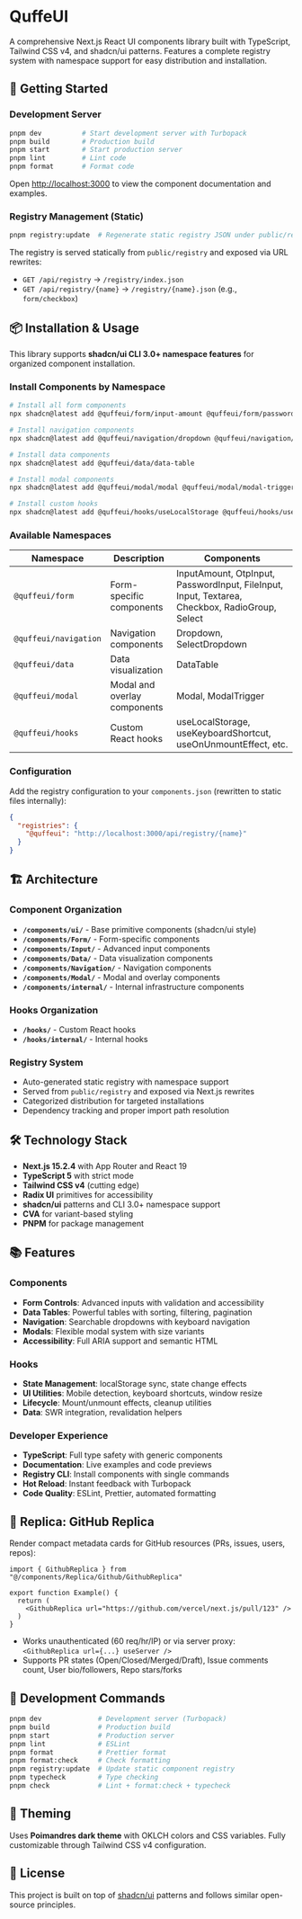 # QuffeUI

A comprehensive Next.js React UI components library built with TypeScript, Tailwind CSS v4, and shadcn/ui patterns. Features a complete registry system with namespace support for easy distribution and installation.

## 🚀 Getting Started

### Development Server

```bash
pnpm dev          # Start development server with Turbopack
pnpm build        # Production build
pnpm start        # Start production server
pnpm lint         # Lint code
pnpm format       # Format code
```

Open [http://localhost:3000](http://localhost:3000) to view the component documentation and examples.

### Registry Management (Static)

```bash
pnpm registry:update  # Regenerate static registry JSON under public/registry
```

The registry is served statically from `public/registry` and exposed via URL rewrites:
- `GET /api/registry` → `/registry/index.json`
- `GET /api/registry/{name}` → `/registry/{name}.json` (e.g., `form/checkbox`)

## 📦 Installation & Usage

This library supports **shadcn/ui CLI 3.0+ namespace features** for organized component installation.

### Install Components by Namespace

```bash
# Install all form components
npx shadcn@latest add @quffeui/form/input-amount @quffeui/form/password-input

# Install navigation components  
npx shadcn@latest add @quffeui/navigation/dropdown @quffeui/navigation/select-dropdown

# Install data components
npx shadcn@latest add @quffeui/data/data-table

# Install modal components
npx shadcn@latest add @quffeui/modal/modal @quffeui/modal/modal-trigger

# Install custom hooks
npx shadcn@latest add @quffeui/hooks/useLocalStorage @quffeui/hooks/useKeyboardShortcut
```

### Available Namespaces

| Namespace | Description | Components |
|-----------|-------------|------------|
| `@quffeui/form` | Form-specific components | InputAmount, OtpInput, PasswordInput, FileInput, Input, Textarea, Checkbox, RadioGroup, Select |
| `@quffeui/navigation` | Navigation components | Dropdown, SelectDropdown |  
| `@quffeui/data` | Data visualization | DataTable |
| `@quffeui/modal` | Modal and overlay components | Modal, ModalTrigger |
| `@quffeui/hooks` | Custom React hooks | useLocalStorage, useKeyboardShortcut, useOnUnmountEffect, etc. |

### Configuration

Add the registry configuration to your `components.json` (rewritten to static files internally):

```json
{
  "registries": {
    "@quffeui": "http://localhost:3000/api/registry/{name}"
  }
}
```

## 🏗️ Architecture

### Component Organization

- **`/components/ui/`** - Base primitive components (shadcn/ui style)
- **`/components/Form/`** - Form-specific components
- **`/components/Input/`** - Advanced input components  
- **`/components/Data/`** - Data visualization components
- **`/components/Navigation/`** - Navigation components
- **`/components/Modal/`** - Modal and overlay components
- **`/components/internal/`** - Internal infrastructure components

### Hooks Organization

- **`/hooks/`** - Custom React hooks
- **`/hooks/internal/`** - Internal hooks

### Registry System

- Auto-generated static registry with namespace support
- Served from `public/registry` and exposed via Next.js rewrites
- Categorized distribution for targeted installations
- Dependency tracking and proper import path resolution

## 🛠️ Technology Stack

- **Next.js 15.2.4** with App Router and React 19
- **TypeScript 5** with strict mode  
- **Tailwind CSS v4** (cutting edge)
- **Radix UI** primitives for accessibility
- **shadcn/ui** patterns and CLI 3.0+ namespace support
- **CVA** for variant-based styling
- **PNPM** for package management

## 📚 Features

### Components
- **Form Controls**: Advanced inputs with validation and accessibility
- **Data Tables**: Powerful tables with sorting, filtering, pagination
- **Navigation**: Searchable dropdowns with keyboard navigation
- **Modals**: Flexible modal system with size variants
- **Accessibility**: Full ARIA support and semantic HTML

### Hooks
- **State Management**: localStorage sync, state change effects
- **UI Utilities**: Mobile detection, keyboard shortcuts, window resize
- **Lifecycle**: Mount/unmount effects, cleanup utilities
- **Data**: SWR integration, revalidation helpers

### Developer Experience
- **TypeScript**: Full type safety with generic components
- **Documentation**: Live examples and code previews
- **Registry CLI**: Install components with single commands
- **Hot Reload**: Instant feedback with Turbopack
- **Code Quality**: ESLint, Prettier, automated formatting

## 🔗 Replica: GitHub Replica

Render compact metadata cards for GitHub resources (PRs, issues, users, repos):

```tsx
import { GithubReplica } from "@/components/Replica/Github/GithubReplica"

export function Example() {
  return (
    <GithubReplica url="https://github.com/vercel/next.js/pull/123" />
  )
}
```

- Works unauthenticated (60 req/hr/IP) or via server proxy: `<GithubReplica url={...} useServer />`
- Supports PR states (Open/Closed/Merged/Draft), Issue comments count, User bio/followers, Repo stars/forks

## 🚦 Development Commands

```bash
pnpm dev              # Development server (Turbopack)
pnpm build            # Production build
pnpm start            # Production server
pnpm lint             # ESLint
pnpm format           # Prettier format
pnpm format:check     # Check formatting
pnpm registry:update  # Update static component registry
pnpm typecheck        # Type checking
pnpm check            # Lint + format:check + typecheck
```

## 🎨 Theming

Uses **Poimandres dark theme** with OKLCH colors and CSS variables. Fully customizable through Tailwind CSS v4 configuration.

## 📄 License

This project is built on top of [shadcn/ui](https://ui.shadcn.com/) patterns and follows similar open-source principles.
